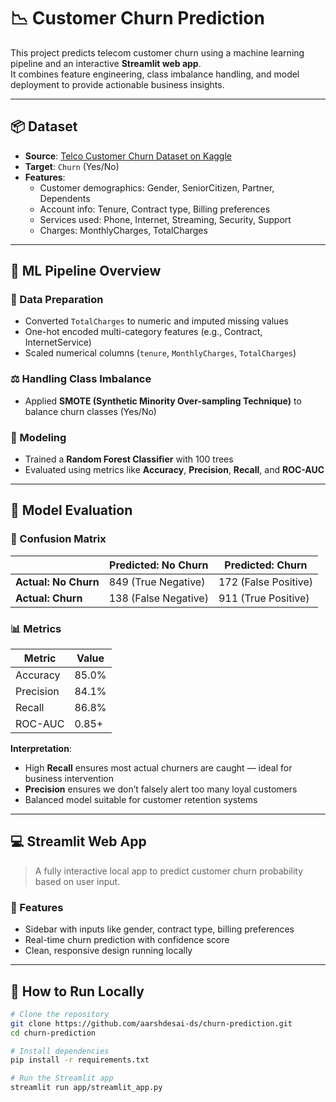 # 📉 Customer Churn Prediction

This project predicts telecom customer churn using a machine learning pipeline and an interactive **Streamlit web app**.  
It combines feature engineering, class imbalance handling, and model deployment to provide actionable business insights.

---

## 📦 Dataset

- **Source**: [Telco Customer Churn Dataset on Kaggle](https://www.kaggle.com/datasets/blastchar/telco-customer-churn)
- **Target**: `Churn` (Yes/No)  
- **Features**:
  - Customer demographics: Gender, SeniorCitizen, Partner, Dependents
  - Account info: Tenure, Contract type, Billing preferences
  - Services used: Phone, Internet, Streaming, Security, Support
  - Charges: MonthlyCharges, TotalCharges

---

## 🧠 ML Pipeline Overview

### 🧹 Data Preparation
- Converted `TotalCharges` to numeric and imputed missing values
- One-hot encoded multi-category features (e.g., Contract, InternetService)
- Scaled numerical columns (`tenure`, `MonthlyCharges`, `TotalCharges`)

### ⚖️ Handling Class Imbalance
- Applied **SMOTE (Synthetic Minority Over-sampling Technique)** to balance churn classes (Yes/No)

### 🌲 Modeling
- Trained a **Random Forest Classifier** with 100 trees
- Evaluated using metrics like **Accuracy**, **Precision**, **Recall**, and **ROC-AUC**

---

## 🎯 Model Evaluation

### 🧪 Confusion Matrix

|                      | Predicted: No Churn  | Predicted: Churn     |
| -------------------- | -------------------- | -------------------- |
| **Actual: No Churn** | 849 (True Negative)  | 172 (False Positive) |
| **Actual: Churn**    | 138 (False Negative) | 911 (True Positive)  |

### 📊 Metrics

| Metric        | Value     |
|---------------|-----------|
| Accuracy      | 85.0%     |
| Precision     | 84.1%     |
| Recall        | 86.8%     |
| ROC-AUC       | 0.85+     |

**Interpretation**:
- High **Recall** ensures most actual churners are caught — ideal for business intervention
- **Precision** ensures we don’t falsely alert too many loyal customers
- Balanced model suitable for customer retention systems

---

## 💻 Streamlit Web App

> A fully interactive local app to predict customer churn probability based on user input.

### 🧾 Features
- Sidebar with inputs like gender, contract type, billing preferences
- Real-time churn prediction with confidence score
- Clean, responsive design running locally

---

## 🚀 How to Run Locally

```bash
# Clone the repository
git clone https://github.com/aarshdesai-ds/churn-prediction.git
cd churn-prediction

# Install dependencies
pip install -r requirements.txt

# Run the Streamlit app
streamlit run app/streamlit_app.py
